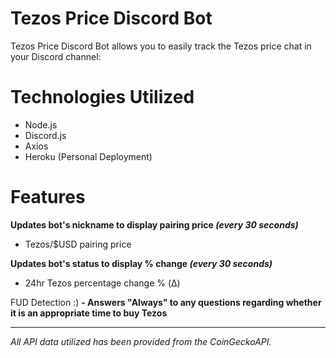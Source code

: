 # Tezos Price Discord Bot

Tezos Price Discord Bot allows you to easily track the Tezos price chat in your Discord channel: 

# Technologies Utilized
 - Node.js
 - Discord.js
 - Axios
 - Heroku (Personal Deployment)

# Features
 **Updates bot's nickname to display pairing price *(every 30 seconds)***
 - Tezos/$USD pairing price 
 
 **Updates bot's status to display % change *(every 30 seconds)***
 - 24hr Tezos percentage change % (Δ)	
 	
 FUD Detection :)
**- Answers "Always" to any questions regarding whether it is an appropriate time to buy Tezos**

-----------------------------------------------------------------------------------------------------------------------

*All API data utilized has been provided from the CoinGeckoAPI.*
